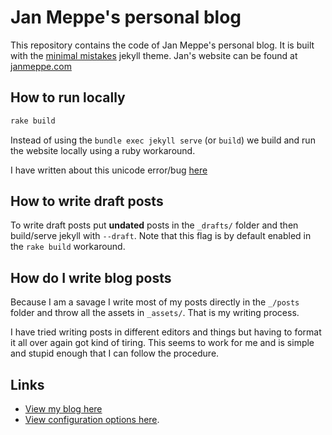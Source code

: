 # Jan Meppe's personal blog

This repository contains the code of Jan Meppe's personal blog. It is built with the [minimal
mistakes](https://mmistakes.github.io/minimal-mistakes/) jekyll theme. Jan's website can be found at [janmeppe.com](www.janmeppe.com)

## How to run locally

```ruby
rake build
```

Instead of using the `bundle exec jekyll serve` (or `build`) we build and run
the website locally using a ruby workaround. 

I have written about this unicode error/bug
 [here](https://www.janmeppe.com/blog/invalid-US-ASCII-character/)
   

## How to write draft posts

To write draft posts put **undated** posts in the `_drafts/` folder and then
build/serve jekyll with `--draft`. Note that this flag is by default enabled
in the `rake build` workaround.

## How do I write blog posts

Because I am a savage I write most of my posts directly in the `_/posts`
folder and throw all the assets in `_assets/`. That is my writing process. 

I have tried writing posts in different editors and things but having to
format it all over again got kind of tiring. This seems to work for me and is simple and stupid enough that I can follow the procedure. 

## Links

* [View my blog here](https://rainymood.github.io/)
* [View configuration options here](https://mmistakes.github.io/minimal-mistakes/docs/configuration/).

